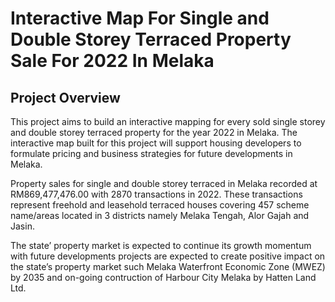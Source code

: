 # Interactive Map For Single and Double Storey Terraced Property Sale For 2022 In Melaka

## Project Overview 
This project aims to build an interactive mapping for every sold single storey and double storey terraced property for the year 2022 in Melaka. The interactive map built for this project will support housing developers to formulate pricing and business strategies for future developments in Melaka.   

Property sales for single and double storey terraced in Melaka recorded at RM869,477,476.00 with 2870 transactions in 2022. These transactions represent freehold and leasehold terraced houses covering 457 scheme name/areas located in 3 districts namely Melaka Tengah, Alor Gajah and Jasin.

The state’ property market is expected to continue its growth momentum with future developments projects are expected to create positive impact on the state’s property market such Melaka Waterfront Economic Zone (MWEZ) by 2035 and on-going contruction of Harbour City Melaka by Hatten Land Ltd.
